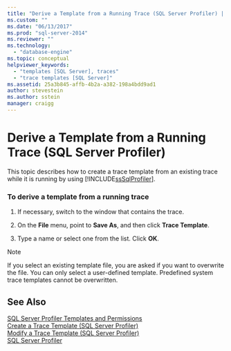 ```yaml
---
title: "Derive a Template from a Running Trace (SQL Server Profiler) | Microsoft Docs"
ms.custom: ""
ms.date: "06/13/2017"
ms.prod: "sql-server-2014"
ms.reviewer: ""
ms.technology: 
  - "database-engine"
ms.topic: conceptual
helpviewer_keywords: 
  - "templates [SQL Server], traces"
  - "trace templates [SQL Server]"
ms.assetid: 25a3b845-affb-4b2a-a382-198a4bdd9ad1
author: stevestein
ms.author: sstein
manager: craigg
---
```

# Derive a Template from a Running Trace (SQL Server Profiler)
  This topic describes how to create a trace template from an existing trace while it is running by using [!INCLUDE[ssSqlProfiler](../../includes/sssqlprofiler-md.md)].  
  
### To derive a template from a running trace  
  
1.  If necessary, switch to the window that contains the trace.  
  
2.  On the **File** menu, point to **Save As**, and then click **Trace Template**.  
  
3.  Type a name or select one from the list. Click **OK**.  
  
> [!NOTE]  
>  If you select an existing template file, you are asked if you want to overwrite the file. You can only select a user-defined template. Predefined system trace templates cannot be overwritten.  
  
## See Also  
 [SQL Server Profiler Templates and Permissions](sql-server-profiler-templates-and-permissions.md)   
 [Create a Trace Template &#40;SQL Server Profiler&#41;](create-a-trace-template-sql-server-profiler.md)   
 [Modify a Trace Template &#40;SQL Server Profiler&#41;](../../database-engine/modify-a-trace-template-sql-server-profiler.md)   
 [SQL Server Profiler](sql-server-profiler.md)  
  
  
